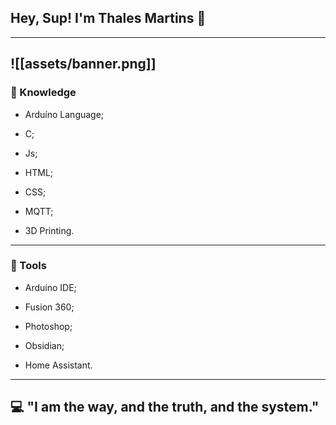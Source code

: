 ## Hey, Sup! I'm Thales Martins 👋
---
![[assets/banner.png]]
---

### 🤔 Knowledge

- Arduíno Language;

- C;

- Js;

- HTML;

- CSS;

- MQTT;

- 3D Printing.

---

### 🧰 Tools

- Arduíno IDE;

- Fusion 360;

- Photoshop;

- Obsidian;

- Home Assistant.

---

## 💻 "I am the way, and the truth, and the system."

